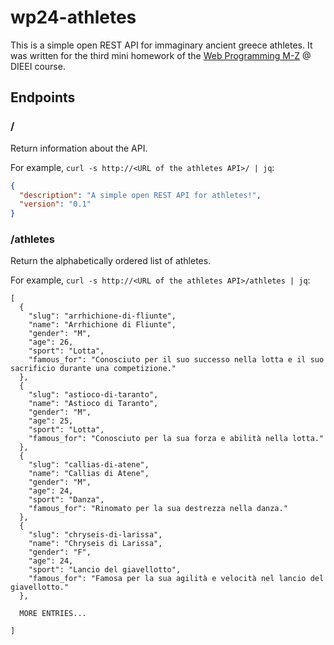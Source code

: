 # wp24-athletes

This is a simple open REST API for immaginary ancient greece athletes.
It was written for the third mini homework of the
[Web Programming M-Z](https://perceivelab.github.io/wp-mz-24) @ DIEEI
course.

## Endpoints

### /

Return information about the API.

For example, `curl -s http://<URL of the athletes API>/ | jq`:

```json
{
  "description": "A simple open REST API for athletes!",
  "version": "0.1"
}
```

### /athletes

Return the alphabetically ordered list of athletes.

For example, `curl -s http://<URL of the athletes API>/athletes | jq`:

```
[
  {
    "slug": "arrhichione-di-fliunte",
    "name": "Arrhichione di Fliunte",
    "gender": "M",
    "age": 26,
    "sport": "Lotta",
    "famous_for": "Conosciuto per il suo successo nella lotta e il suo sacrificio durante una competizione."
  },
  {
    "slug": "astioco-di-taranto",
    "name": "Astioco di Taranto",
    "gender": "M",
    "age": 25,
    "sport": "Lotta",
    "famous_for": "Conosciuto per la sua forza e abilità nella lotta."
  },
  {
    "slug": "callias-di-atene",
    "name": "Callias di Atene",
    "gender": "M",
    "age": 24,
    "sport": "Danza",
    "famous_for": "Rinomato per la sua destrezza nella danza."
  },
  {
    "slug": "chryseis-di-larissa",
    "name": "Chryseis di Larissa",
    "gender": "F",
    "age": 24,
    "sport": "Lancio del giavellotto",
    "famous_for": "Famosa per la sua agilità e velocità nel lancio del giavellotto."
  },

  MORE ENTRIES...

]
```
